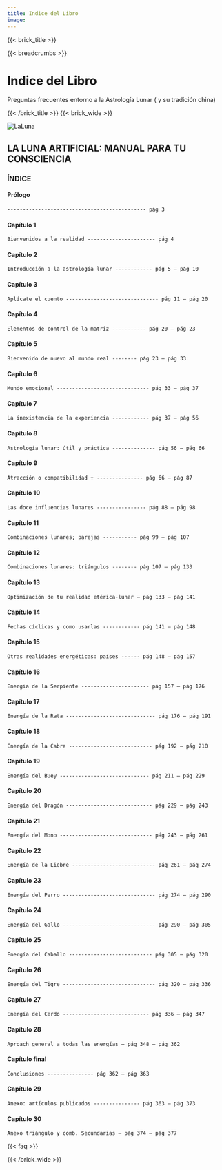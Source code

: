 ```yaml
---
title: Indice del Libro
image:
--- 
```

{{< brick_title >}}

{{< breadcrumbs >}}

# Indice del Libro

Preguntas frecuentes entorno a la Astrología Lunar ( y su tradición china) 

{{< /brick_title >}}
{{< brick_wide >}}

![LaLuna](/uploads/img/astrologia-lunar/moon-apollo12.jpg "LaLuna")

## LA LUNA ARTIFICIAL: MANUAL PARA TU CONSCIENCIA

### ÍNDICE

#### Prólogo
    --------------------------------------------- pág 3

#### Capítulo 1

    Bienvenidos a la realidad ---------------------- pág 4

#### Capítulo 2

    Introducción a la astrología lunar ------------ pág 5 – pág 10

#### Capítulo 3

    Aplícate el cuento ------------------------------ pág 11 – pág 20

#### Capítulo 4

    Elementos de control de la matriz ----------- pág 20 – pág 23

#### Capítulo 5

    Bienvenido de nuevo al mundo real -------- pág 23 – pág 33

#### Capítulo 6

    Mundo emocional ------------------------------ pág 33 – pág 37

#### Capítulo 7

    La inexistencia de la experiencia ------------ pág 37 – pág 56

#### Capítulo 8

    Astrología lunar: útil y práctica -------------- pág 56 – pág 66

#### Capítulo 9

    Atracción o compatibilidad + --------------- pág 66 – pág 87

#### Capítulo 10

    Las doce influencias lunares ---------------- pág 88 – pág 98

#### Capítulo 11

    Combinaciones lunares; parejas ----------- pág 99 – pág 107

#### Capítulo 12

    Combinaciones lunares: triángulos -------- pág 107 – pág 133

#### Capítulo 13

    Optimización de tu realidad etérica-lunar – pág 133 – pág 141

#### Capítulo 14

    Fechas cíclicas y como usarlas ------------ pág 141 – pág 148

#### Capítulo 15

    Otras realidades energéticas: países ------ pág 148 – pág 157

#### Capítulo 16

    Energia de la Serpiente ---------------------- pág 157 – pág 176

#### Capítulo 17

    Energía de la Rata ----------------------------- pág 176 – pág 191

#### Capítulo 18

    Energía de la Cabra --------------------------- pág 192 – pág 210

#### Capítulo 19

    Energía del Buey ----------------------------- pág 211 – pág 229

#### Capítulo 20

    Energía del Dragón ---------------------------- pág 229 – pág 243

#### Capítulo 21

    Energía del Mono ------------------------------ pág 243 – pág 261

#### Capítulo 22

    Energía de la Liebre --------------------------- pág 261 – pág 274

#### Capítulo 23

    Energía del Perro ------------------------------ pág 274 – pág 290

#### Capítulo 24

    Energía del Gallo ------------------------------ pág 290 – pág 305

#### Capítulo 25

    Energía del Caballo --------------------------- pág 305 – pág 320

#### Capítulo 26

    Energía del Tigre ------------------------------ pág 320 – pág 336

#### Capítulo 27

    Energía del Cerdo ---------------------------- pág 336 – pág 347

#### Capítulo 28

    Aproach general a todas las energías — pág 348 – pág 362

#### Capítulo final

    Conclusiones --------------- pág 362 – pág 363

#### Capítulo 29

    Anexo: artículos publicados --------------- pág 363 – pág 373

#### Capítulo 30

    Anexo triángulo y comb. Secundarias — pág 374 – pág 377

{{< faq >}}

{{< /brick_wide >}}


